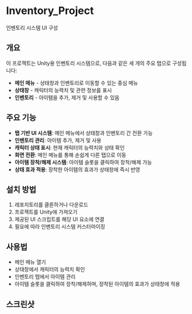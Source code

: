 # Inventory_Project
 인벤토리 시스템 UI 구성

<h2>개요</h2>
<p>이 프로젝트는 Unity용 인벤토리 시스템으로, 다음과 같은 세 개의 주요 탭으로 구성됩니다:</p>
<ul>
    <li><strong>메인 메뉴</strong> - 상태창과 인벤토리로 이동할 수 있는 중심 메뉴</li>
    <li><strong>상태창</strong> - 캐릭터의 능력치 및 관련 정보를 표시</li>
    <li><strong>인벤토리</strong> - 아이템을 추가, 제거 및 사용할 수 있음</li>
</ul>

<h2>주요 기능</h2>
<ul>
    <li><strong>탭 기반 UI 시스템</strong>: 메인 메뉴에서 상태창과 인벤토리 간 전환 가능</li>
    <li><strong>인벤토리 관리</strong>: 아이템 추가, 제거 및 사용</li>
    <li><strong>캐릭터 상태 표시</strong>: 현재 캐릭터의 능력치와 상태 확인</li>
    <li><strong>화면 전환</strong>: 메인 메뉴를 통해 손쉽게 다른 탭으로 이동</li>
    <li><strong>아이템 장착/해제 시스템</strong>: 아이템 슬롯을 클릭하여 장착/해제 가능</li>
    <li><strong>상태 효과 적용</strong>: 장착한 아이템의 효과가 상태창에 즉시 반영</li>
</ul>

<h2>설치 방법</h2>
<ol>
    <li>레포지토리를 클론하거나 다운로드</li>
    <li>프로젝트를 Unity에 가져오기</li>
    <li>제공된 UI 스크립트를 해당 UI 요소에 연결</li>
    <li>필요에 따라 인벤토리 시스템 커스터마이징</li>
</ol>

<h2>사용법</h2>
<ul>
    <li>메인 메뉴 열기</li>
    <li>상태창에서 캐릭터의 능력치 확인</li>
    <li>인벤토리 탭에서 아이템 관리</li>
    <li>아이템 슬롯을 클릭하여 장착/해제하며, 장착된 아이템의 효과가 상태창에 적용</li>
</ul>

<h2>스크린샷</h2>



